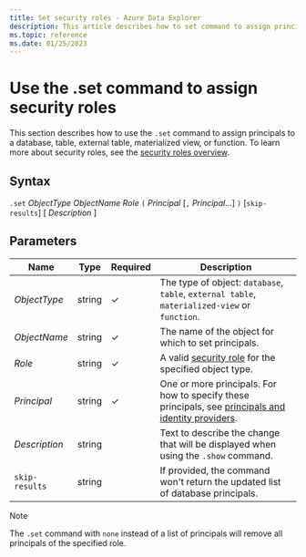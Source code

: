 ```yaml
---
title: Set security roles - Azure Data Explorer
description: This article describes how to set command to assign principals security roles on a database, table, external table, materialized view, or function.
ms.topic: reference
ms.date: 01/25/2023
---
```


# Use the .set command to assign security roles

This section describes how to use the `.set` command to assign principals to a database, table, external table, materialized view, or function. To learn more about security roles, see the [security roles overview](security-roles.md).

## Syntax

`.set` *ObjectType* *ObjectName* *Role* `(` *Principal* [`,` *Principal*...] `)` [`skip-results`] [ *Description* ]

## Parameters

|Name|Type|Required|Description|
|--|--|--|--|
| *ObjectType* | string | &check; | The type of object: `database`, `table`, `external table`, `materialized-view` or `function`.|
| *ObjectName* | string | &check; | The name of the object for which to set principals.|
| *Role* | string | &check; | A valid [security role](security-roles.md#security-roles) for the specified object type.|
| *Principal* | string | &check; | One or more principals. For how to specify these principals, see [principals and identity providers](./access-control/principals-and-identity-providers.md#examples-for-azure-ad-principals).|
| *Description* | string | | Text to describe the change that will be displayed when using the `.show` command.|
| `skip-results` | string | | If provided, the command won't return the updated list of database principals.|

> [!NOTE]
> The `.set` command with `none` instead of a list of principals will remove all principals of the specified role.
